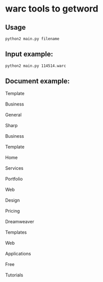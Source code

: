 # warc tools to getword

## Usage
`python2 main.py filename`



## Input example:
`python2 main.py 114514.warc`



## Document example:
Template<br><br/>
Business<br><br/>
General<br><br/>
Sharp<br><br/>
Business<br><br/>
Template<br><br/>
Home<br><br/>
Services<br><br/>
Portfolio<br><br/>
Web<br><br/>
Design<br><br/>
Pricing<br><br/>
Dreamweaver<br><br/>
Templates<br><br/>
Web<br><br/>
Applications<br><br/>
Free<br><br/>
Tutorials<br><br/>

